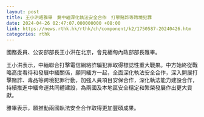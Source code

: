 ```yaml
---
layout: post
title: 王小洪晤雅畢　冀中緬深化執法安全合作　打擊賭詐等跨境犯罪
date: 2024-04-26 02:47:07.000000000 +08:00
link: https://news.rthk.hk/rthk/ch/component/k2/1750587-20240426.htm
categories: rthk
---
```


國務委員、公安部部長王小洪在北京，會見緬甸內政部部長雅畢。

王小洪表示，中緬聯合打擊電信網絡詐騙犯罪取得標誌性重大戰果。中方始終從戰略高度看待和發展中緬關係，願同緬方一起，全面深化執法安全合作，深入開展打擊賭詐、毒品等跨境犯罪行動，加強人員項目安保合作，深化執法能力建設合作，持續推進中緬命運共同體建設，為兩國及本地區安全穩定和繁榮發展作出更大貢獻。

雅畢表示，願推動兩國執法安全合作取得更加豐碩成果。
